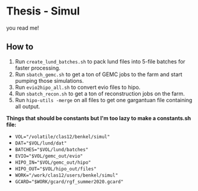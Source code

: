 # Thesis - Simul
you read me!

## How to
1. Run `create_lund_batches.sh` to pack lund files into 5-file batches for faster processing.
2. Run `sbatch_gemc.sh` to get a ton of GEMC jobs to the farm and start pumping those simulations.
3. Run `evio2hipo_all.sh` to convert evio files to hipo.
4. Run `sbatch_recon.sh` to get a ton of reconstruction jobs on the farm.
5. Run `hipo-utils -merge` on all files to get one gargantuan file containing all output.

**Things that should be constants but I'm too lazy to make a constants.sh file:**
* `VOL="/volatile/clas12/benkel/simul"`
* `DAT="$VOL/lund/dat"`
* `BATCHES="$VOL/lund/batches"`
* `EVIO="$VOL/gemc_out/evio"`
* `HIPO_IN="$VOL/gemc_out/hipo"`
* `HIPO_OUT="$VOL/hipo_out/files"`
* `WORK="/work/clas12/users/benkel/simul"`
* `GCARD="$WORK/gcard/rgf_summer2020.gcard"`
